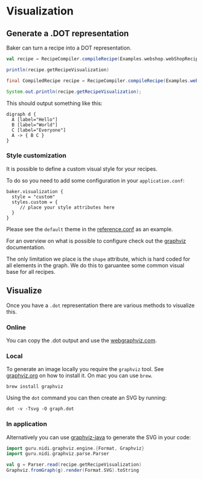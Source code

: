 # Visualization

## Generate a .DOT representation

Baker can turn a recipe into a DOT representation.

``` scala tab="Scala"
val recipe = RecipeCompiler.compileRecipe(Examples.webshop.webShopRecipe)

println(recipe.getRecipeVisualization)
```

``` java tab="Java"
final CompiledRecipe recipe = RecipeCompiler.compileRecipe(Examples.webshop.webShopRecipe);

System.out.println(recipe.getRecipeVisualization);
```

This should output something like this:

```
digraph d {
  A [label="Hello"]
  B [label="World"]
  C [label="Everyone"]
  A -> { B C }
}
```

### Style customization

It is possible to define a custom visual style for your recipes.

To do so you need to add some configuration in your `application.conf`:

```
baker.visualization {
  style = "custom"
  styles.custom = {
     // place your style attributes here
  }
}

```

Please see the `default` theme in the [reference.conf](https://raw.githubusercontent.com/ing-bank/baker/master/recipe-dsl/src/main/resources/reference.conf)
as an example.

For an overview on what is possible to configure check out the [graphviz](https://www.graphviz.org/) documentation.

The only limitation we place is the `shape` attribute, which is hard coded for all elements in the graph.
We do this to garuantee some common visual base for all recipes.

## Visualize

Once you have a `.dot` representation there are various methods to visualize this.

### Online

You can copy the .dot output and use the [webgraphviz.com](http://www.webgraphviz.com).

### Local

To generate an image locally you require the `graphviz` tool. See [graphviz.org](https://www.graphviz.org/) on how to
install it. On mac you can use `brew`.

```
brew install graphviz
```

Using the `dot` command you can then create an SVG by running:

```
dot -v -Tsvg -O graph.dot
```

### In application

Alternatively you can use [graphviz-java](https://github.com/nidi3/graphviz-java) to generate the SVG in your code:

``` scala
import guru.nidi.graphviz.engine.{Format, Graphviz}
import guru.nidi.graphviz.parse.Parser

val g = Parser.read(recipe.getRecipeVisualization)
Graphviz.fromGraph(g).render(Format.SVG).toString
```